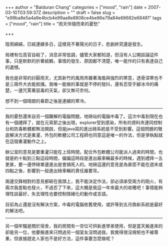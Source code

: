 +++
author = "Balduran Chang"
categories = ["mood", "rain"]
date = 2007-03-10T03:59:37Z
description = ""
draft = false
slug = "e99ba8e5a4a9e4bcb4e99aa8e8808ce4be86e79a84e68682e68481"
tags = ["mood", "rain"]
title = "雨天伴隨而來的憂愁"

+++


陰雨綿綿，已經連續多日，這樣見不著陽光的日子，悲劇終究還是發生。

局裡有位高官自殺了，消息非常低調，儘管大家都知道，但沒有人公開談論這件事，只是默默的折著紙鶴，事情的發生、原因都不清楚，唯一能作的只有表達自己的遺憾。

我也是非常的討厭雨天，尤其新竹的風雨夾雜著海風與強烈的寒意，透骨深寒也不是三兩件大衣能抵擋。我唯一能做的事就是不停的發抖，還有忍受手腳冰冷的痛楚，一邊咒罵著惡毒的天氣，卻又無可奈何。

想不到一個晴朗的春節之後是連續的寒冷。

- - - - - -

 我的憂愁還來自另一個難解的電腦問題，地磅站的電腦中毒了。這次中毒到現在也有一個禮拜了，就在元宵節之後出現，explorer受到感染，所有的資料夾連同控制台和防毒軟體都無法開啟，但是java寫的進出磅系統是不受到影響。這個問題的徹底解決方式是重灌，外包的軟體公司工程師也同意這是唯一的作法，但是爭執點就在這個重灌動作之上。

辦公室的意見是要重灌只能在上班時間，配合外包軟體公司能派人過來的時間，也就是約十點到三點這段時間，偏偏這時段是進出廠車輛最多的時候，遇到禮拜一五更甚，要一邊停磅單邊進出是會搞死人的。地磅這邊的意見是為甚麼不能在週末或四點之後，影響到一般進出磅車輛的責任誰要背。

兩邊交鋒相對的意見都砸在我頭上，我不能決定作法，卻必須承受兩方的砲火，有兩次我差點也發火，不過忍了下來，這大概是我這一年來最大的收穫吧！事情能夠理性談最好，失去理性也要控制情緒化的動作或言語。

目前為止還是沒有解決方案，中毒的電腦依舊使用，或許等到五月換新系統是最好的解法吧。

- - - - - -

 另一個牢騷是關於宿舍，我的房間有一空位可供新進學弟使用，但是當天搬進來的卻是另一位，他要搬進來只問過另一個室友沒問過我，我覺得很沒規矩也不被尊重，但直接趕走人家也不是好方法，這件事要怎麼做呢？

